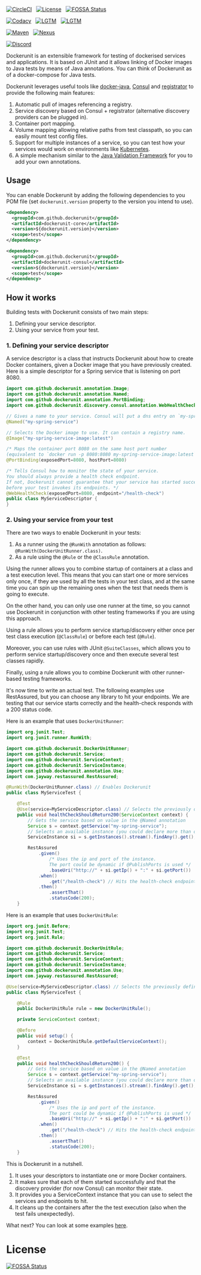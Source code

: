 [![CircleCI](https://img.shields.io/circleci/build/gh/dockerunit/dockerunit-parent/master.svg?style=flat)](https://circleci.com/gh/dockerunit/dockerunit-parent/tree/master)
&nbsp;
[![License](https://img.shields.io/github/license/dockerunit/dockerunit-parent.svg?style=flat)](https://choosealicense.com/licenses/apache-2.0/)
&nbsp;
[![FOSSA Status](https://app.fossa.io/api/projects/git%2Bgithub.com%2Fdockerunit%2Fdockerunit-parent.svg?type=shield)](https://app.fossa.io/projects/git%2Bgithub.com%2Fdockerunit%2Fdockerunit-parent?ref=badge_shield)

[![Codacy](https://img.shields.io/codacy/grade/d5951aa9fa5448c0bb6706567eac4f5a.svg?style=flat&label=codacy)](https://www.codacy.com/app/dockerunit/dockerunit-parent)
&nbsp;
[![LGTM](https://img.shields.io/lgtm/grade/java/github/dockerunit/dockerunit-parent.svg?style=flat&label=lgtm)](https://lgtm.com/projects/g/dockerunit/dockerunit-parent/context:java)
&nbsp;
[![LGTM](https://img.shields.io/lgtm/alerts/github/dockerunit/dockerunit-parent.svg?style=flat)](https://lgtm.com/projects/g/dockerunit/dockerunit-parent/alerts)

[![Maven](https://img.shields.io/maven-central/v/com.github.dockerunit/dockerunit-parent.svg?style=flat)](https://search.maven.org/search?q=g:com.github.dockerunit%20AND%20a:dockerunit-parent&core=gav)
&nbsp;
[![Nexus](https://img.shields.io/nexus/s/https/oss.sonatype.org/com.github.dockerunit/dockerunit-parent.svg?style=flat)](https://oss.sonatype.org/index.html#nexus-search;gav~com.github.dockerunit~dockerunit-parent~~~)

[![Discord](https://img.shields.io/discord/587583543081959435.svg?style=flat)](https://discordapp.com/channels/587583543081959435/587583543081959437)

Dockerunit is an extensible framework for testing of dockerised services and
applications.
It is based on JUnit and it allows linking of Docker images to Java tests by
means of Java annotations.
You can think of Dockerunit as of a docker-compose for Java tests.

Dockerunit leverages useful tools like
[docker-java](https://github.com/docker-java/docker-java),
[Consul](https://www.consul.io/) and
[registrator](https://github.com/gliderlabs/registrator) to provide the
following main features:
1. Automatic pull of images referencing a registry.
2. Service discovery based on Consul + registrator (alternative discovery
providers can be plugged in).
3. Container port mapping.
4. Volume mapping allowing relative paths from test classpath, so you can
easily mount test config files.
5. Support for multiple instances of a service, so you can test how your
services would work on environments like [Kubernetes](https://kubernetes.io/).
6. A simple mechanism similar to the
[Java Validation Framework](https://jcp.org/en/jsr/detail?id=303) for you to
add your own annotations.

## Usage
You can enable Dockerunit by adding the following dependencies to you POM file
(set `dockerunit.version` property to the version you intend to use).
```xml
<dependency>
  <groupId>com.github.dockerunit</groupId>
  <artifactId>dockerunit-core</artifactId>
  <version>${dockerunit.version}</version>
  <scope>test</scope>
</dependency>

<dependency>
  <groupId>com.github.dockerunit</groupId>
  <artifactId>dockerunit-consul</artifactId>
  <version>${dockerunit.version}</version>
  <scope>test</scope>
</dependency>
```

## How it works
Building tests with Dockerunit consists of two main steps:
1. Defining your service descriptor.
2. Using your service from your test.

### 1. Defining your service descriptor
A service descriptor is a class that instructs Dockerunit about how to create
Docker containers, given a Docker image that you have previously created.
Here is a simple descriptor for a Spring service that is listening on port 8080.

```java
import com.github.dockerunit.annotation.Image;
import com.github.dockerunit.annotation.Named;
import com.github.dockerunit.annotation.PortBinding;
import com.github.dockerunit.discovery.consul.annotation.WebHealthCheck;

// Gives a name to your service. Consul will put a dns entry on `my-spring-service.service.consul`.
@Named("my-spring-service")

// Selects the Docker image to use. It can contain a registry name.
@Image("my-spring-service-image:latest")

/* Maps the container port 8080 on the same host port number
(equivalent to `docker run -p 8080:8080 my-spring-service-image:latest`) */
@PortBinding(exposedPort=8080, hostPort=8080)

/* Tells Consul how to monitor the state of your service.
You should always provide a health check endpoint.
If not, Dockerunit cannot guarantee that your service has started successfully,
before your test invokes its endpoints. */
@WebHealthCheck(exposedPort=8080, endpoint="/health-check")
public class MyServiceDescriptor {
}
```

### 2. Using your service from your test

There are two ways to enable Dockerunit in your tests:

1. As a runner using the `@RunWith` annotation as follows:
`@RunWith(DockerUnitRunner.class)`.
2. As a rule using the `@Rule` or the `@ClassRule` annotation.

Using the runner allows you to combine startup of containers at a class and a
test execution level.
This means that you can start one or more services only once, if they are used
by all the tests in your test class,
and at the same time you can spin up the remaining ones when the test that
needs them is going to execute.

On the other hand, you can only use one runner at the time, so you cannot use
Dockerunit in conjunction with other testing frameworks if you are using this
approach.

Using a rule allows you to perform service startup/discovery either once per
test class execution (`@ClassRule`) or before each test (`@Rule`).

Moreover, you can use rules with JUnit `@SuiteClasses`, which allows you to
perform service startup/discovery once and then execute several test classes
rapidly.

Finally, using a rule allows you to combine Dockerunit with other runner-based
testing frameworks.


It's now time to write an actual test.
The following examples use RestAssured, but you can choose any library to hit
your endpoints.
We are testing that our service starts correctly and the health-check responds
with a 200 status code.

Here is an example that uses `DockerUnitRunner`:
```java
import org.junit.Test;
import org.junit.runner.RunWith;

import com.github.dockerunit.DockerUnitRunner;
import com.github.dockerunit.Service;
import com.github.dockerunit.ServiceContext;
import com.github.dockerunit.ServiceInstance;
import com.github.dockerunit.annotation.Use;
import com.jayway.restassured.RestAssured;

@RunWith(DockerUnitRunner.class) // Enables Dockerunit
public class MyServiceTest {

	@Test
	@Use(service=MyServiceDescriptor.class) // Selects the previously defined descriptor
	public void healthCheckShouldReturn200(ServiceContext context) {
		// Gets the service based on value in the @Named annotation
		Service s = context.getService("my-spring-service");
		// Selects an available instance (you could declare more than one)
		ServiceInstance si = s.getInstances().stream().findAny().get();

		RestAssured
			.given()
				/* Uses the ip and port of the instance.
				The port could be dynamic if @PublishPorts is used */
				.baseUri("http://" + si.getIp() + ":" + si.getPort())
			.when()
				.get("/health-check") // Hits the health-check endpoint
			.then()
				.assertThat()
				.statusCode(200);
	}
```

Here is an example that uses `DockerUnitRule`:
```java
import org.junit.Before;
import org.junit.Test;
import org.junit.Rule;

import com.github.dockerunit.DockerUnitRule;
import com.github.dockerunit.Service;
import com.github.dockerunit.ServiceContext;
import com.github.dockerunit.ServiceInstance;
import com.github.dockerunit.annotation.Use;
import com.jayway.restassured.RestAssured;

@Use(service=MyServiceDescriptor.class) // Selects the previously defined descriptor
public class MyServiceTest {

	@Rule
	public DockerUnitRule rule = new DockerUnitRule();

	private ServiceContext context;

	@Before
	public void setup() {
		context = DockerUnitRule.getDefaultServiceContext();
	}

	@Test
	public void healthCheckShouldReturn200() {
		// Gets the service based on value in the @Named annotation
		Service s = context.getService("my-spring-service");
		// Selects an available instance (you could declare more than one)
		ServiceInstance si = s.getInstances().stream().findAny().get();

		RestAssured
			.given()
				/* Uses the ip and port of the instance.
				The port could be dynamic if @PublishPorts is used */
				.baseUri("http://" + si.getIp() + ":" + si.getPort())
			.when()
				.get("/health-check") // Hits the health-check endpoint
			.then()
				.assertThat()
				.statusCode(200);
	}
```

This is Dockerunit in a nutshell.
1. It uses your descriptors to instantiate one or more Docker containers.
2. It makes sure that each of them started successfully and that the discovery
provider (for now Consul) can monitor their state.
3. It provides you a ServiceContext instance that you can use to select the
services and endpoints to hit.
4. It cleans up the containers after the the test execution (also when the
test fails unexpectedly).

What next? You can look at some examples [here](https://github.com/dockerunit/examples).

# License
[![FOSSA Status](https://app.fossa.io/api/projects/git%2Bgithub.com%2Fdockerunit%2Fdockerunit-parent.svg?type=large)](https://app.fossa.io/projects/git%2Bgithub.com%2Fdockerunit%2Fdockerunit-parent?ref=badge_large)

